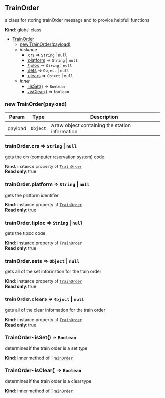 <a name="TrainOrder"></a>

## TrainOrder
a class for storing trainOrder message and to provide helpfull functions

**Kind**: global class  

* [TrainOrder](#TrainOrder)
    * [new TrainOrder(payload)](#new_TrainOrder_new)
    * _instance_
        * [.crs](#TrainOrder+crs) ⇒ <code>String</code> &#124; <code>null</code>
        * [.platform](#TrainOrder+platform) ⇒ <code>String</code> &#124; <code>null</code>
        * [.tiploc](#TrainOrder+tiploc) ⇒ <code>String</code> &#124; <code>null</code>
        * [.sets](#TrainOrder+sets) ⇒ <code>Object</code> &#124; <code>null</code>
        * [.clears](#TrainOrder+clears) ⇒ <code>Object</code> &#124; <code>null</code>
    * _inner_
        * [~isSet()](#TrainOrder..isSet) ⇒ <code>Boolean</code>
        * [~isClear()](#TrainOrder..isClear) ⇒ <code>Boolean</code>

<a name="new_TrainOrder_new"></a>

### new TrainOrder(payload)

| Param | Type | Description |
| --- | --- | --- |
| payload | <code>Object</code> | a raw object containing the station information |

<a name="TrainOrder+crs"></a>

### trainOrder.crs ⇒ <code>String</code> &#124; <code>null</code>
gets the crs (computer reservation system) code

**Kind**: instance property of <code>[TrainOrder](#TrainOrder)</code>  
**Read only**: true  
<a name="TrainOrder+platform"></a>

### trainOrder.platform ⇒ <code>String</code> &#124; <code>null</code>
gets the platform identifier

**Kind**: instance property of <code>[TrainOrder](#TrainOrder)</code>  
**Read only**: true  
<a name="TrainOrder+tiploc"></a>

### trainOrder.tiploc ⇒ <code>String</code> &#124; <code>null</code>
gets the tiploc code

**Kind**: instance property of <code>[TrainOrder](#TrainOrder)</code>  
**Read only**: true  
<a name="TrainOrder+sets"></a>

### trainOrder.sets ⇒ <code>Object</code> &#124; <code>null</code>
gets all of the set information for the train order

**Kind**: instance property of <code>[TrainOrder](#TrainOrder)</code>  
**Read only**: true  
<a name="TrainOrder+clears"></a>

### trainOrder.clears ⇒ <code>Object</code> &#124; <code>null</code>
gets all of the clear information for the train order

**Kind**: instance property of <code>[TrainOrder](#TrainOrder)</code>  
**Read only**: true  
<a name="TrainOrder..isSet"></a>

### TrainOrder~isSet() ⇒ <code>Boolean</code>
determines if the train order is a set type

**Kind**: inner method of <code>[TrainOrder](#TrainOrder)</code>  
<a name="TrainOrder..isClear"></a>

### TrainOrder~isClear() ⇒ <code>Boolean</code>
determines if the train order is a clear type

**Kind**: inner method of <code>[TrainOrder](#TrainOrder)</code>  
